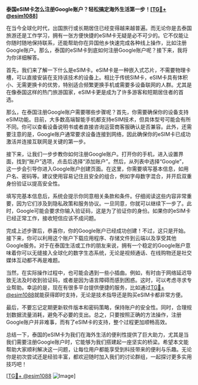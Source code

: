 **泰国eSIM卡怎么注册Google账户？轻松搞定海外生活第一步！[[TG💪+ @esim1088](https://t.me/s/esim1088)]**

在当今全球化时代，出国旅行或长期居住已经变得越来越普遍。而无论你是去泰国旅游还是工作学习，拥有一张方便快捷的eSIM卡无疑是必不可少的。它不仅能让你随时随地保持联系，还能帮助你在异国他乡快速完成各种线上操作，比如注册Google账户。那么，泰国的eSIM卡到底如何注册Google账户呢？接下来，我将为你详细解答。

首先，我们来了解一下什么是eSIM卡。eSIM卡是一种嵌入式芯片，不需要物理卡槽，可以直接安装在支持该技术的设备上。相比于传统SIM卡，eSIM卡具有体积小、无需更换卡的优势，特别适合频繁更换手机或需要多设备联网的人群。尤其是在像泰国这样的热门旅游国家，eSIM卡更是成为了许多游客和短期居住者的首选。

那么，在泰国注册Google账户需要哪些步骤呢？首先，你需要确保你的设备支持eSIM功能。目前，大多数高端智能手机都支持eSIM技术，但具体型号可能会有所不同。你可以查看设备说明书或者直接咨询运营商客服确认是否兼容。此外，还需要注意的是，Google账户通常要求设备连接到网络，因此确保你的eSIM卡已成功激活并连接互联网是关键的第一步。

接下来，让我们一步步教你如何注册Google账户。打开你的手机，进入设置界面，找到“账户”选项，点击后选择“添加账户”。然后，从列表中选择“Google”，这一步会引导你进入Google账户创建页面。在这里，你需要填写基本信息，如用户名、密码等。建议使用容易记住且安全的组合，例如字母数字混合，并开启双重身份验证以提高安全性。

填写完基本信息后，系统会提示你同意相关条款和条件。仔细阅读这些内容非常重要，因为它们涉及到隐私政策和服务协议。一旦同意，你就可以继续下一步了。此时，Google可能会要求你输入验证码，这是为了验证你的身份。如果你的eSIM卡已经正常工作，接收短信应该不成问题。

完成上述步骤后，恭喜你，你的Google账户已经成功创建！不过，这只是开始。接下来，你可以利用这个账户下载应用程序、存储文件到云端以及享受其他Google服务。对于在泰国生活或工作的朋友来说，拥有一个稳定的Google账户意味着你可以无缝接入全球化的数字生态系统，无论是视频通话、在线购物还是社交媒体互动都不再是难题。

当然，在实际操作过程中，也可能会遇到一些小插曲。例如，有时由于网络延迟导致无法及时收到验证码，或者是因为语言障碍而感到困惑。这时，可以考虑寻求专业帮助。幸运的是，现在有很多平台提供便捷的服务，比如通过[TG💪+ @esim1088](https://t.me/s/esim1088)就能获得即时支持，无论是技术指导还是购买eSIM卡都非常方便。

最后，不要忘记定期更新软件版本和密码策略，保持账户的安全性。同时，合理规划数据流量消耗，避免不必要的支出。总之，只要按照正确的方法操作，注册Google账户并非难事，而有了eSIM卡的支持，整个过程更加顺畅高效。

总结一下，泰国的eSIM卡为我们在海外生活的便利性提供了巨大助力，尤其是当我们需要注册Google账户时，它能够为我们搭建起一座坚实的桥梁。希望本文能帮助大家顺利解决这一问题，让每位用户都能享受到科技带来的便利与乐趣。无论你是初次尝试还是经验丰富，都欢迎随时加入我们的讨论群组，一起探讨更多实用技巧吧！

[[TG💪+ @esim1088](https://t.me/s/esim1088) ![Image](https://i.postimg.cc/4NQfJmqS/Snipaste-2025-05-13-00-14-12.png)]